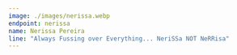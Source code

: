 ```yaml
---
image: ./images/nerissa.webp
endpoint: nerissa
name: Nerissa Pereira
line: "Always Fussing over Everything... NeriSSa NOT NeRRisa"
---
```

